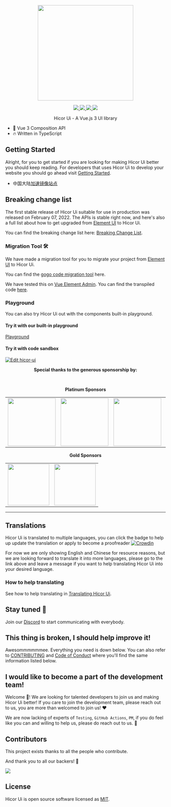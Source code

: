 <p align="center">
  <img width="300px" src="https://user-images.githubusercontent.com/10731096/95823103-9ce15780-0d5f-11eb-8010-1bd1b5910d4f.png">
</p>

<p align="center">
  <a href="https://www.npmjs.org/package/hicor-ui">
    <img src="https://img.shields.io/npm/v/hicor-ui.svg" />
  </a>
  <a href="https://github.com/hicor-ui/hicor-ui">
    <img src="https://img.shields.io/badge/node-%20%3E%3D%2016-47c219" />
  </a>
  <a href="https://npmcharts.com/compare/hicor-ui?minimal=true">
    <img src="https://img.shields.io/npm/dm/hicor-ui.svg" />
  </a>
  <a href="https://codecov.io/gh/hicor-ui/hicor-ui">
    <img src="https://codecov.io/gh/hicor-ui/hicor-ui/branch/dev/graph/badge.svg?token=BKSBO2GLZI"/>
  </a>
  <br>
</p>

<p align="center">Hicor Ui - A Vue.js 3 UI library</p>

- 💪 Vue 3 Composition API
- 🔥 Written in TypeScript

## Getting Started

Alright, for you to get started if you are looking for making Hicor Ui better you should keep reading.
For developers that uses Hicor Ui to develop your website you should go ahead visit [Getting Started](https://hicor-ui.org/).

- 中国大陆[加速镜像站点](https://hicor-ui.gitee.io/)

## Breaking change list

The first stable release of Hicor Ui suitable for use in production was released on February 07, 2022. The APIs is stable right now, and here's also a full list about how to get upgraded from [Element UI](https://element.eleme.io) to Hicor Ui.

You can find the breaking change list here: [Breaking Change List](https://github.com/hicor-ui/hicor-ui/discussions/5658).

### Migration Tool :hammer_and_wrench:

We have made a migration tool for you to migrate your project from [Element UI](https://element.eleme.io) to Hicor Ui.

You can find the [gogo code migration tool](https://github.com/thx/gogocode/tree/main/packages/gogocode-plugin-element) here.

We have tested this on [Vue Element Admin](https://github.com/PanJiaChen/vue-element-admin). You can find the transpiled code [here](https://github.com/gogocodeio/vue-element-admin).

### Playground

You can also try Hicor Ui out with the components built-in playground.

#### Try it with our built-in playground

[Playground](https://hicor-ui.run/)

#### Try it with code sandbox

[![Edit hicor-ui](https://codesandbox.io/static/img/play-codesandbox.svg)](https://codesandbox.io/s/hicor-ui-demo-dxtcr)

<p align="center">
  <b>Special thanks to the generous sponsorship by:</b>
</p>
<br/>
<p align="center">
  <b>Platinum Sponsors</b>
</p>
<table align="center" cellspacing="0" cellpadding="0">
  <tbody>
    <tr>
      <td align="center" valign="middle">
        <a href="https://js.design?source=hicor-ui" target="_blank">
          <img width="150px" src="https://user-images.githubusercontent.com/17680888/160634485-df0d00af-8633-4ab8-9a72-aac2b65d1d36.png">
        </a>
      </td>
      <td align="center" valign="middle">
        <a href="https://www.vform666.com/" target="_blank">
          <img width="150px" src="https://user-images.githubusercontent.com/17680888/156870588-b25a42d5-888b-4943-8b1b-5239dfd8f4d2.png">
        </a>
      </td>
      <td align="center" valign="middle">
        <a href="https://www.jnpfsoft.com/index.html?from=elementUI" target="_blank">
          <img width="150px" src="https://github-production-user-asset-6210df.s3.amazonaws.com/82012629/285874192-0d562df0-2ebc-4bb3-bf8f-8674ac07c38a.png?X-Amz-Algorithm=AWS4-HMAC-SHA256&X-Amz-Credential=AKIAIWNJYAX4CSVEH53A%2F20231127%2Fus-east-1%2Fs3%2Faws4_request&X-Amz-Date=20231127T131759Z&X-Amz-Expires=300&X-Amz-Signature=532bfe31066712d205616b9a91002be8a187b7111e692a487356943a19c1772e&X-Amz-SignedHeaders=host&actor_id=82012629&key_id=0&repo_id=281319253">
        </a>
      </td>
      <td align="center" valign="middle">
        <a href="http://github.crmeb.net/u/Element?from=hicor-ui" target="_blank">
          <img width="150px" src="https://github-production-user-asset-6210df.s3.amazonaws.com/82012629/286477993-570c3e32-c32c-43ea-997b-2c5fc8df198a.png?X-Amz-Algorithm=AWS4-HMAC-SHA256&X-Amz-Credential=AKIAIWNJYAX4CSVEH53A%2F20231129%2Fus-east-1%2Fs3%2Faws4_request&X-Amz-Date=20231129T043748Z&X-Amz-Expires=300&X-Amz-Signature=b4f0d40ae84855c2c9cdab96e90aaf8fcbbba67240bbe2588c32775b41cc1720&X-Amz-SignedHeaders=host&actor_id=0&key_id=0&repo_id=281319253">
        </a>
      </td>
      <td align="center" valign="middle">
        <a href="https://www.misboot.com/?from=hicor-ui" target="_blank">
          <img width="150px" src="https://github-production-user-asset-6210df.s3.amazonaws.com/82012629/250157573-b8ab8d68-ff6b-496f-beb1-9863a545d2af.png">
        </a>
      </td>
    </tr>
    </tbody>
</table>
<p align="center">
  <b>Gold Sponsors</b>
</p>
<table align="center" cellspacing="0" cellpadding="0">
  <tbody>
    <tr>
      <td align="center" valign="middle">
        <a href="https://wonderful-code.gitee.io/?from=hicor-ui" target="_blank">
          <img width="130px" src="https://user-images.githubusercontent.com/17680888/173179536-30e35fd1-cd5a-482a-bc41-9d5f0aa66fd4.png">
        </a>
      </td>
      <td align="center" valign="middle">
        <a href="https://bit.dev/?from=element-ui" target="_blank">
          <img width="130px" src="https://user-images.githubusercontent.com/10095631/41342907-e44e7196-6f2f-11e8-92f2-47702dc8f059.png">
        </a>
      </td>
    </tr>
  </tbody>
</table>

---

## Translations

Hicor Ui is translated to multiple languages, you can click the badge to help up update the translation or apply to become
a proofreader [![Crowdin](https://badges.crowdin.net/hicor-ui/localized.svg)](https://crowdin.com/project/hicor-ui)

For now we are only showing English and Chinese for resource reasons, but we are looking forward to translate it into more languages, please go to the link
above and leave a message if you want to help translating Hicor Ui into your desired language.

### How to help translating

See how to help translating in [Translating Hicor Ui](https://hicor-ui.org/en-US/guide/translation.html).

## Stay tuned :eyes:

Join our [Discord](https://discord.com/invite/gXK9XNzW3X) to start communicating with everybody.

## This thing is broken, I should help improve it!

Awesommmmmmee. Everything you need is down below. You can also refer to
[CONTRIBUTING](https://github.com/hicor-ui/hicor-ui/blob/dev/CONTRIBUTING.md) and
[Code of Conduct](https://github.com/hicor-ui/hicor-ui/blob/dev/CODE_OF_CONDUCT.md)
where you'll find the same information listed below.

## I would like to become a part of the development team!

Welcome :star_struck:! We are looking for talented developers to join us and making Hicor Ui better! If you care to join the development team, please
reach out to us, you are more than welcomed to join us! :heart:

We are now lacking of experts of `Testing`, `GitHub Actions`, `PM`, if you do feel like you can and willing to help us, please do reach out to us. :pray:

## Contributors

This project exists thanks to all the people who contribute.

And thank you to all our backers! 🙏

<a href="https://github.com/hicor-ui/hicor-ui/graphs/contributors">
  <img src="https://contrib.rocks/image?repo=hicor-ui/hicor-ui" />
</a>

## License

Hicor Ui is open source software licensed as
[MIT](https://github.com/hicor-ui/hicor-ui/blob/master/LICENSE).
